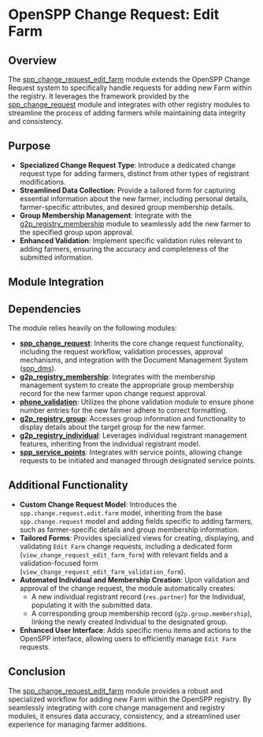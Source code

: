 # OpenSPP Change Request: Edit Farm

## Overview

The [spp_change_request_edit_farm](spp_change_request_edit_farm) module extends the OpenSPP Change Request system to specifically handle requests for adding new Farm within the registry. It leverages the framework provided by the [spp_change_request](spp_change_request) module and integrates with other registry modules to streamline the process of adding farmers while maintaining data integrity and consistency.

## Purpose

* **Specialized Change Request Type**: Introduce a dedicated change request type for adding farmers, distinct from other types of registrant modifications.
* **Streamlined Data Collection**:  Provide a tailored form for capturing essential information about the new farmer, including personal details, farmer-specific attributes, and desired group membership details.
* **Group Membership Management**:  Integrate with the [g2p_registry_membership](g2p_registry_membership) module to seamlessly add the new farmer to the specified group upon approval.
* **Enhanced Validation**: Implement specific validation rules relevant to adding farmers, ensuring the accuracy and completeness of the submitted information.

## Module Integration

## Dependencies

The module relies heavily on the following modules:

* **[spp_change_request](spp_change_request)**: Inherits the core change request functionality, including the request workflow, validation processes, approval mechanisms, and integration with the Document Management System ([spp_dms](spp_dms)).
* **[g2p_registry_membership](g2p_registry_membership)**: Integrates with the membership management system to create the appropriate group membership record for the new farmer upon change request approval.
* **[phone_validation](phone_validation)**: Utilizes the phone validation module to ensure phone number entries for the new farmer adhere to correct formatting.
* **[g2p_registry_group](g2p_registry_group)**:  Accesses group information and functionality to display details about the target group for the new farmer.
* **[g2p_registry_individual](g2p_registry_individual)**: Leverages individual registrant management features, inheriting from the individual registrant model.
* **[spp_service_points](spp_service_points)**:  Integrates with service points, allowing change requests to be initiated and managed through designated service points.

## Additional Functionality

* **Custom Change Request Model**:  Introduces the `spp.change.request.edit.farm` model, inheriting from the base `spp.change.request` model and adding fields specific to adding farmers, such as farmer-specific details and group membership information.
* **Tailored Forms**: Provides specialized views for creating, displaying, and validating `Edit Farm` change requests, including a dedicated form (`view_change_request_edit_farm_form`) with relevant fields and a validation-focused form (`view_change_request_edit_farm_validation_form`).
* **Automated Individual and Membership Creation**: Upon validation and approval of the change request, the module automatically creates:
    * A new individual registrant record (`res.partner`) for the Individual, populating it with the submitted data.
    * A corresponding group membership record (`g2p.group.membership`), linking the newly created Individual to the designated group.
* **Enhanced User Interface**: Adds specific menu items and actions to the OpenSPP interface, allowing users to efficiently manage `Edit Farm` requests.

## Conclusion

The [spp_change_request_edit_farm](spp_change_request_edit_farm) module provides a robust and specialized workflow for adding new Farm within the OpenSPP registry. By seamlessly integrating with core change management and registry modules, it ensures data accuracy, consistency, and a streamlined user experience for managing farmer additions.
